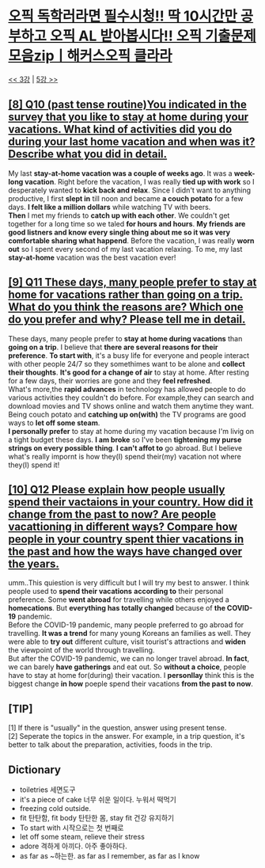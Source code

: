# [오픽 독학러라면 필수시청!! 딱 10시간만 공부하고 오픽 AL 받아봅시다!! 오픽 기출문제 모음zipㅣ해커스오픽 클라라](https://www.youtube.com/watch?v=ZcGILR6X7y4)

[<< 3강](https://github.com/nacl1119/nacl1119.github.io/blob/main/1.%20Personal/6.%20OPIc/01.%20Hackers_10H/Lecture03.md) | [5강 >>](https://github.com/nacl1119/nacl1119.github.io/blob/main/1.%20Personal/6.%20OPIc/01.%20Hackers_10H/Lecture05.md)

## [**[8] Q10 (past tense routine)You indicated in the survey that you like to stay at home during your vacations. What kind of activities did you do during your last home vacation and when  was it? Describe what you did in detail.**](https://youtu.be/ZcGILR6X7y4)
My last **stay-at-home vacation was a couple of weeks ago**. It was a **week-long vacation**. Right before the vacation, I was really **tied up with work** so I desperately wanted to **kick back and relax**. Since I didn't want to anything productive, I first **slept in** till noon and became **a couch potato** for a few days. **I felt like a million dollars** while watching TV with beers.  
**Then** I met my friends to **catch up with each other**. We couldn't get together for a long time so we taled **for hours and hours**. **My friends are good listners and know every single thing about me so it was very comfortable sharing what happend**. Before the vacation, I was really **worn out** so I spent every second of my last vacation relaxing. To me, my last **stay-at-home** vacation was the best vacation ever!

## [**[9] Q11 These days, many people prefer to stay at home for vacations rather than going on a trip. What do you think the reasons are? Which one do you prefer and why? Please tell me in detail.**](https://youtu.be/ZcGILR6X7y4?t=4211)
These days, many people prefer to **stay at home during vacations** than **going on a trip**. I believe that **there are several reasons for their preference**. **To start with**, it's a busy life for everyone and people interact with other people 24/7 so they somethimes want to be alone and **collect their thoughts**. **It's good for a change of air** to stay at home. After resting for a few days, their worries are gone and they **feel refreshed**.  
What's more,the **rapid advances** in technology has allowed people to do various activities they couldn't do before. For example,they can search and download movies and TV shows online and watch them anytime they want. Being couch potato and **catching up on(with)** the TV programs are good ways to **let off some steam**.  
**I personally prefer** to stay at home during my vacation because I'm livig on a tight budget these days. **I am broke** so I've been **tightening my purse strings on every possible thing**. **I can't affot to** go abroad. But I believe what's really impornt is how they(I) spend their(my) vacation not where they(I) spend it!

## [**[10] Q12 Please explain how people usually spend their vactaions in your country. How did it change from the past to now? Are people vacattioning in different ways? Compare how people in your country spent thier vacations in the past and how the ways have changed over the years.**](https://youtu.be/ZcGILR6X7y4?t=4828)
umm..This quiestion is very difficult but I will try my best to answer. I think people used to **spend their vacations** **according to** their personal preference. Some **went abroad** for travelling while others enjoyed a **homecations**. But **everything has totally changed** because of **the COVID-19** pandemic.  
Before the COVID-19 pandemic, many people preferred to go abroad for travelling. **It was a trend** for many young Koreans an families as well. They were able to **try out** different culture, visit tourist's attractions and **widen** the viewpoint of the world through travelling.  
But after the COVID-19 pandemic, we can no longer travel abroad. **In fact**, we can barely **have gatherings** and eat out. So **without a choice**, people have to stay at home for(during) their vacation. I **personllay** think this is the biggest change **in how** poeple spend their vacations **from the past to now**.

## [TIP]
[1] If there is "usually" in the question, answer using present tense.  
[2] Seperate the topics in the answer. For example, in a trip question, it's better to talk about the preparation, activities, foods in the trip.

## Dictionary
 * toiletries 세면도구
 * it's a piece of cake 너무 쉬운 일이다. 누워서 떡먹기
 * freezing cold outside.
 * fit 탄탄함, fit body 탄탄한 몸, stay fit 건강 유지하기
 * To start with 시작으로는 첫 번째로
 * let off some steam, relieve their stress
 * adore 격하게 아끼다. 아주 좋아하다.
 * as far as ~하는한. as far as I remember, as far as I know